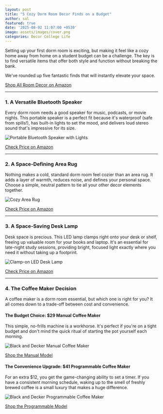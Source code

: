 ```yaml
---
layout: post
title: "5 Cozy Dorm Room Decor Finds on a Budget"
author: sal
featured: true
date: '2025-08-02 11:07:00 +0530'
image: assets/images/cover.png
categories: Decor College Life
---
```


Setting up your first dorm room is exciting, but making it feel like a cozy home away from home on a student budget can be a challenge. The key is to find versatile items that offer both style and function without breaking the bank.

We've rounded up five fantastic finds that will instantly elevate your space.

<div class="text-center mb-4">
<a href="https://amzn.to/4flJ7uY" class="btn btn-primary" target="_blank" rel="noopener sponsored">Shop All Room Decor on Amazon</a>
</div>

---

### 1. A Versatile Bluetooth Speaker
Every dorm room needs a good speaker for music, podcasts, or movie nights. This portable speaker is a perfect fit because it's waterproof (safe from spills!), has built-in lights to set the mood, and delivers loud stereo sound that's impressive for its size.

<img src="{{site.baseurl}}/assets/images/products/bluetooth_speaker.png" alt="Portable Bluetooth Speaker with Lights" class="img-fluid rounded mb-3">

<a href="https://amzn.to/3ITAUSB" class="btn btn-dark" target="_blank" rel="noopener sponsored">Check Price on Amazon</a>

---

### 2. A Space-Defining Area Rug
Nothing makes a cold, standard dorm room feel cozier than an area rug. It adds a layer of warmth, reduces noise, and defines your personal space. Choose a simple, neutral pattern to tie all your other decor elements together.

<img src="{{site.baseurl}}/assets/images/products/rug.png" alt="Cozy Area Rug" class="img-fluid rounded mb-3">

<a href="https://amzn.to/47aIh20" class="btn btn-dark" target="_blank" rel="noopener sponsored">Check Price on Amazon</a>

---

### 3. A Space-Saving Desk Lamp
Desk space is precious. This LED lamp clamps right onto your desk or shelf, freeing up valuable room for your books and laptop. It's an essential for late-night study sessions, providing bright, focused light exactly where you need it without taking up a footprint.

<img src="{{site.baseurl}}/assets/images/products/led_lamp.png" alt="Clamp-on LED Desk Lamp" class="img-fluid rounded mb-3">

<a href="https://amzn.to/3UEXD7t" class="btn btn-dark" target="_blank" rel="noopener sponsored">Check Price on Amazon</a>

---

### 4. The Coffee Maker Decision
A coffee maker is a dorm room essential, but which one is right for you? It all comes down to a trade-off between cost and convenience.

#### **The Budget Choice: $29 Manual Coffee Maker**
This simple, no-frills machine is a workhorse. It's perfect if you're on a tight budget and don't mind the quick ritual of starting the pot yourself each morning.

<img src="{{site.baseurl}}/assets/images/products/easy_coffee.png" alt="Black and Decker Manual Coffee Maker" class="img-fluid rounded mb-3">

<a href="https://amzn.to/45vw4DM" class="btn btn-dark mb-3" target="_blank" rel="noopener sponsored">Shop the Manual Model</a>

#### **The Convenience Upgrade: $41 Programmable Coffee Maker**
For an extra $12, you get the game-changing ability to set a timer. If you have a consistent morning schedule, waking up to the smell of freshly brewed coffee is a small luxury that makes a huge difference.

<img src="{{site.baseurl}}/assets/images/products/programmable_coffee.png" alt="Black and Decker Programmable Coffee Maker" class="img-fluid rounded mb-3">

<a href="https://amzn.to/3Heu3CE" class="btn btn-dark" target="_blank" rel="noopener sponsored">Shop the Programmable Model</a>
